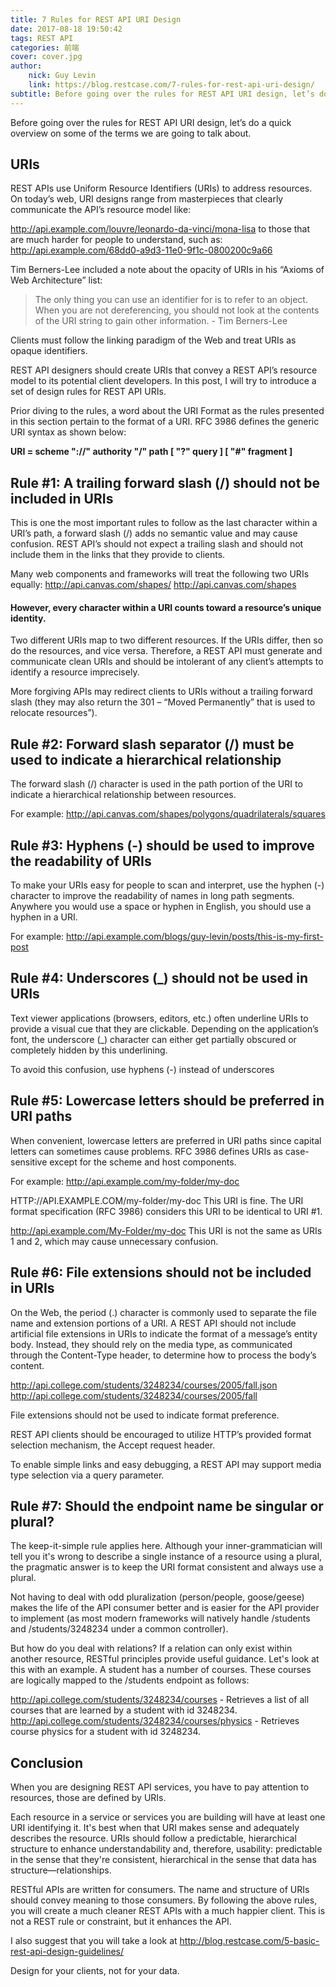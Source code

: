 ```yaml
---
title: 7 Rules for REST API URI Design
date: 2017-08-18 19:50:42
tags: REST API
categories: 前端
cover: cover.jpg
author:
    nick: Guy Levin
    link: https://blog.restcase.com/7-rules-for-rest-api-uri-design/
subtitle: Before going over the rules for REST API URI design, let’s do a quick overview on some of the terms we are going to talk about.
---
```

Before going over the rules for REST API URI design, let’s do a quick overview on some of the terms we are going to talk about.

## URIs

REST APIs use Uniform Resource Identifiers (URIs) to address resources. On today’s web, URI designs range from masterpieces that clearly communicate the API’s resource model like:

http://api.example.com/louvre/leonardo-da-vinci/mona-lisa
to those that are much harder for people to understand, such as:
http://api.example.com/68dd0-a9d3-11e0-9f1c-0800200c9a66

Tim Berners-Lee included a note about the opacity of URIs in his “Axioms of Web Architecture” list:

> The only thing you can use an identifier for is to refer to an object. When you are not dereferencing, you should not look at the contents of the URI string to gain other information.
> \- Tim Berners-Lee

Clients must follow the linking paradigm of the Web and treat URIs as opaque identifiers.

REST API designers should create URIs that convey a REST API’s resource model to its potential client developers. In this post, I will try to introduce a set of design rules for REST API URIs.

Prior diving to the rules, a word about the URI Format as the rules presented in this section pertain to the format of a URI.
RFC 3986 defines the generic URI syntax as shown below:

**URI = scheme "://" authority "/" path [ "?" query ] [ "#" fragment ]**

## Rule #1: A trailing forward slash (/) should not be included in URIs

This is one the most important rules to follow as the last character within a URI’s path, a forward slash (/) adds no semantic value and may cause confusion. REST API’s should not expect a trailing slash and should not include them in the links that they provide to clients.

Many web components and frameworks will treat the following two URIs equally:
http://api.canvas.com/shapes/ 
http://api.canvas.com/shapes

#### However, every character within a URI counts toward a resource’s unique identity.

Two different URIs map to two different resources. If the URIs differ, then so do the resources, and vice versa. Therefore, a REST API must generate and communicate clean URIs and should be intolerant of any client’s attempts to identify a resource imprecisely.

More forgiving APIs may redirect clients to URIs without a trailing forward slash (they may also return the 301 – “Moved Permanently” that is used to relocate resources”).

## Rule #2: Forward slash separator (/) must be used to indicate a hierarchical relationship

The forward slash (/) character is used in the path portion of the URI to indicate a hierarchical relationship between resources.

For example:
http://api.canvas.com/shapes/polygons/quadrilaterals/squares

## Rule #3: Hyphens (-) should be used to improve the readability of URIs

To make your URIs easy for people to scan and interpret, use the hyphen (-) character to improve the readability of names in long path segments. Anywhere you would use a space or hyphen in English, you should use a hyphen in a URI.

For example:
http://api.example.com/blogs/guy-levin/posts/this-is-my-first-post

## Rule #4: Underscores (_) should not be used in URIs

Text viewer applications (browsers, editors, etc.) often underline URIs to provide a visual cue that they are clickable. Depending on the application’s font, the underscore (_) character can either get partially obscured or completely hidden by this underlining.

To avoid this confusion, use hyphens (-) instead of underscores

## Rule #5: Lowercase letters should be preferred in URI paths

When convenient, lowercase letters are preferred in URI paths since capital letters can sometimes cause problems. RFC 3986 defines URIs as case-sensitive except for the scheme and host components.

For example:
http://api.example.com/my-folder/my-doc

HTTP://API.EXAMPLE.COM/my-folder/my-doc 
This URI is fine. The URI format specification (RFC 3986) considers this URI to be identical to URI #1.

http://api.example.com/My-Folder/my-doc 
This URI is not the same as URIs 1 and 2, which may cause unnecessary confusion.

## Rule #6: File extensions should not be included in URIs

On the Web, the period (.) character is commonly used to separate the file name and extension portions of a URI. 
A REST API should not include artificial file extensions in URIs to indicate the format of a message’s entity body. Instead, they should rely on the media type, as communicated through the Content-Type header, to determine how to process the body’s content.

http://api.college.com/students/3248234/courses/2005/fall.json 
http://api.college.com/students/3248234/courses/2005/fall

File extensions should not be used to indicate format preference.

REST API clients should be encouraged to utilize HTTP’s provided format selection mechanism, the Accept request header.

To enable simple links and easy debugging, a REST API may support media type selection via a query parameter.

## Rule #7: Should the endpoint name be singular or plural?

The keep-it-simple rule applies here. Although your inner-grammatician will tell you it's wrong to describe a single instance of a resource using a plural, the pragmatic answer is to keep the URI format consistent and always use a plural.

Not having to deal with odd pluralization (person/people, goose/geese) makes the life of the API consumer better and is easier for the API provider to implement (as most modern frameworks will natively handle /students and /students/3248234 under a common controller).

But how do you deal with relations? If a relation can only exist within another resource, RESTful principles provide useful guidance. Let's look at this with an example. A student has a number of courses. These courses are logically mapped to the /students endpoint as follows:

http://api.college.com/students/3248234/courses - Retrieves a list of all courses that are learned by a student with id 3248234. 
http://api.college.com/students/3248234/courses/physics - Retrieves course physics for a student with id 3248234.

## Conclusion

When you are designing REST API services, you have to pay attention to resources, those are defined by URIs.

Each resource in a service or services you are building will have at least one URI identifying it. It's best when that URI makes sense and adequately describes the resource. URIs should follow a predictable, hierarchical structure to enhance understandability and, therefore, usability: predictable in the sense that they're consistent, hierarchical in the sense that data has structure—relationships.

RESTful APIs are written for consumers. The name and structure of URIs should convey meaning to those consumers. By following the above rules, you will create a much cleaner REST APIs with a much happier client. This is not a REST rule or constraint, but it enhances the API.

I also suggest that you will take a look at http://blog.restcase.com/5-basic-rest-api-design-guidelines/

Design for your clients, not for your data.
